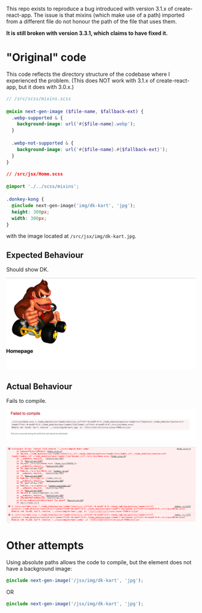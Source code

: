 This repo exists to reproduce a bug introduced with version 3.1.x of create-react-app. The issue is that mixins (which make use of a path) imported from a different file do not honour the path of the file that uses them.

**It is still broken with version 3.3.1, which claims to have fixed it.**

# "Original" code
This code reflects the directory structure of the codebase where I experienced the problem. (This does NOT work with 3.1.x of create-react-app, but it does with 3.0.x.)

```scss
// /src/scss/mixins.scss

@mixin next-gen-image ($file-name, $fallback-ext) {
  .webp-supported & {
    background-image: url('#{$file-name}.webp');
  }

  .webp-not-supported & {
    background-image: url('#{$file-name}.#{$fallback-ext}');
  }
}
```

```css
// /src/jsx/Home.scss

@import './../scss/mixins';

.donkey-kong {
  @include next-gen-image('img/dk-kart', 'jpg');
  height: 300px;
  width: 300px;
}

```

with the image located at `/src/jsx/img/dk-kart.jpg`.

## Expected Behaviour
Should show DK.

![Expected Behaviour](readme-images/expected.png)


## Actual Behaviour
Fails to compile.

![Error Overlay](readme-images/error00.png)

![Stack Trace](readme-images/error01.png)


# Other attempts

Using absolute paths allows the code to compile, but the element does not have a background image:

```scss
@include next-gen-image('/jsx/img/dk-kart', 'jpg');
```

OR

```scss
@include next-gen-image('/jsx/img/dk-kart', 'jpg');
```
